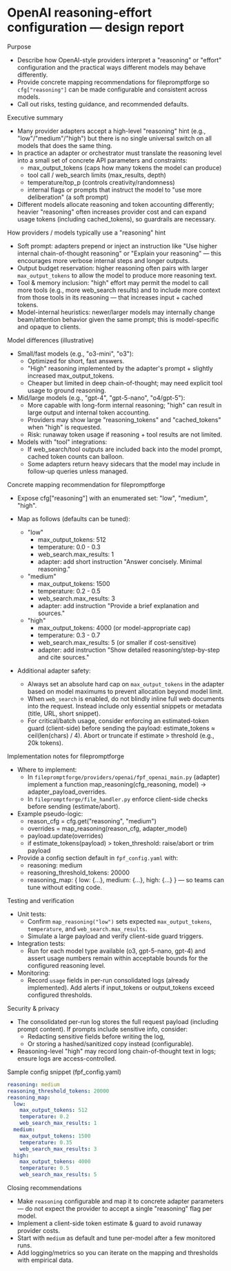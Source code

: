# OpenAI reasoning-effort configuration — design report

Purpose
- Describe how OpenAI-style providers interpret a "reasoning" or "effort" configuration and the practical ways different models may behave differently.
- Provide concrete mapping recommendations for filepromptforge so `cfg["reasoning"]` can be made configurable and consistent across models.
- Call out risks, testing guidance, and recommended defaults.

Executive summary
- Many provider adapters accept a high-level "reasoning" hint (e.g., "low"/"medium"/"high") but there is no single universal switch on all models that does the same thing.
- In practice an adapter or orchestrator must translate the reasoning level into a small set of concrete API parameters and constraints:
  - max_output_tokens (caps how many tokens the model can produce)
  - tool call / web_search limits (max_results, depth)
  - temperature/top_p (controls creativity/randomness)
  - internal flags or prompts that instruct the model to "use more deliberation" (a soft prompt)
- Different models allocate reasoning and token accounting differently; heavier "reasoning" often increases provider cost and can expand usage tokens (including cached_tokens), so guardrails are necessary.

How providers / models typically use a "reasoning" hint
- Soft prompt: adapters prepend or inject an instruction like "Use higher internal chain-of-thought reasoning" or "Explain your reasoning" — this encourages more verbose internal steps and longer outputs.
- Output budget reservation: higher reasoning often pairs with larger `max_output_tokens` to allow the model to produce more reasoning text.
- Tool & memory inclusion: "high" effort may permit the model to call more tools (e.g., more web_search results) and to include more context from those tools in its reasoning — that increases input + cached tokens.
- Model-internal heuristics: newer/larger models may internally change beam/attention behavior given the same prompt; this is model-specific and opaque to clients.

Model differences (illustrative)
- Small/fast models (e.g., "o3-mini", "o3"):
  - Optimized for short, fast answers.
  - "High" reasoning implemented by the adapter's prompt + slightly increased max_output_tokens.
  - Cheaper but limited in deep chain-of-thought; may need explicit tool usage to ground reasoning.
- Mid/large models (e.g., "gpt-4", "gpt-5-nano", "o4/gpt-5"):
  - More capable with long-form internal reasoning; "high" can result in large output and internal token accounting.
  - Providers may show large "reasoning_tokens" and "cached_tokens" when "high" is requested.
  - Risk: runaway token usage if reasoning + tool results are not limited.
- Models with "tool" integrations:
  - If web_search/tool outputs are included back into the model prompt, cached token counts can balloon.
  - Some adapters return heavy sidecars that the model may include in follow-up queries unless managed.

Concrete mapping recommendation for filepromptforge
- Expose cfg["reasoning"] with an enumerated set: "low", "medium", "high".
- Map as follows (defaults can be tuned):

  - "low"
    - max_output_tokens: 512
    - temperature: 0.0 - 0.3
    - web_search.max_results: 1
    - adapter: add short instruction "Answer concisely. Minimal reasoning."
  - "medium"
    - max_output_tokens: 1500
    - temperature: 0.2 - 0.5
    - web_search.max_results: 3
    - adapter: add instruction "Provide a brief explanation and sources."
  - "high"
    - max_output_tokens: 4000 (or model-appropriate cap)
    - temperature: 0.3 - 0.7
    - web_search.max_results: 5 (or smaller if cost-sensitive)
    - adapter: add instruction "Show detailed reasoning/step-by-step and cite sources."

- Additional adapter safety:
  - Always set an absolute hard cap on `max_output_tokens` in the adapter based on model maximums to prevent allocation beyond model limit.
  - When `web_search` is enabled, do not blindly inline full web documents into the request. Instead include only essential snippets or metadata (title, URL, short snippet).
  - For critical/batch usage, consider enforcing an estimated-token guard (client-side) before sending the payload: estimate_tokens ≈ ceil(len(chars) / 4). Abort or truncate if estimate > threshold (e.g., 20k tokens).

Implementation notes for filepromptforge
- Where to implement:
  - In `filepromptforge/providers/openai/fpf_openai_main.py` (adapter) implement a function map_reasoning(cfg_reasoning, model) -> adapter_payload_overrides.
  - In `filepromptforge/file_handler.py` enforce client-side checks before sending (estimate/abort).
- Example pseudo-logic:
  - reason_cfg = cfg.get("reasoning", "medium")
  - overrides = map_reasoning(reason_cfg, adapter_model)
  - payload.update(overrides)
  - if estimate_tokens(payload) > token_threshold: raise/abort or trim payload
- Provide a config section default in `fpf_config.yaml` with:
  - reasoning: medium
  - reasoning_threshold_tokens: 20000
  - reasoning_map: { low: {...}, medium: {...}, high: {...} } — so teams can tune without editing code.

Testing and verification
- Unit tests:
  - Confirm `map_reasoning("low")` sets expected `max_output_tokens`, `temperature`, and `web_search.max_results`.
  - Simulate a large payload and verify client-side guard triggers.
- Integration tests:
  - Run for each model type available (o3, gpt-5-nano, gpt-4) and assert usage numbers remain within acceptable bounds for the configured reasoning level.
- Monitoring:
  - Record `usage` fields in per-run consolidated logs (already implemented). Add alerts if input_tokens or output_tokens exceed configured thresholds.

Security & privacy
- The consolidated per-run log stores the full request payload (including prompt content). If prompts include sensitive info, consider:
  - Redacting sensitive fields before writing the log,
  - Or storing a hashed/sanitized copy instead (configurable).
- Reasoning-level "high" may record long chain-of-thought text in logs; ensure logs are access-controlled.

Sample config snippet (fpf_config.yaml)
```yaml
reasoning: medium
reasoning_threshold_tokens: 20000
reasoning_map:
  low:
    max_output_tokens: 512
    temperature: 0.2
    web_search_max_results: 1
  medium:
    max_output_tokens: 1500
    temperature: 0.35
    web_search_max_results: 3
  high:
    max_output_tokens: 4000
    temperature: 0.5
    web_search_max_results: 5
```

Closing recommendations
- Make `reasoning` configurable and map it to concrete adapter parameters — do not expect the provider to accept a single "reasoning" flag per model.
- Implement a client-side token estimate & guard to avoid runaway provider costs.
- Start with `medium` as default and tune per-model after a few monitored runs.
- Add logging/metrics so you can iterate on the mapping and thresholds with empirical data.
